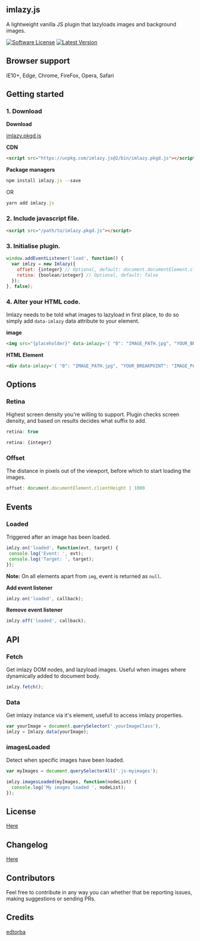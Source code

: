 ## imlazy.js
A lightweight vanilla JS plugin that lazyloads images and background images.

[![Software License](https://img.shields.io/badge/license-MIT-brightgreen.svg?style=flat-square)](LICENSE.md)
[![Latest Version](https://img.shields.io/github/release/edtorba/imlazy.js.svg?style=flat-square)](https://github.com/edtorba/imlazy.js/releases)

## Browser support
IE10+, Edge, Chrome, FireFox, Opera, Safari

## Getting started

### 1. Download
**Download**

[imlazy.pkgd.js](https://unpkg.com/imlazy.js@2/bin/imlazy.pkgd.js)

**CDN**

```html
<script src="https://unpkg.com/imlazy.js@2/bin/imlazy.pkgd.js"></script>
```

**Package managers**

```js
npm install imlazy.js --save
```

OR

```js
yarn add imlazy.js
```

### 2. Include javascript file.

```html
<script src="/path/to/imlazy.pkgd.js"></script>
```

### 3. Initialise plugin.

```js
window.addEventListener('load', function() {
  var imlzy = new Imlazy({
    offset: {integer} // Optional, default: document.documentElement.clientHeight
    retina: {boolean/integer} // Optional, default: false
  });
}, false);
```

### 4. Alter your HTML code.
Imlazy needs to be told what images to lazyload in first place, to do so simply add `data-imlazy` data attribute to your element.

**image**

```html
<img src="{placeholder}" data-imlazy='{ "0": "IMAGE_PATH.jpg", "YOUR_BREAKPOINT": "IMAGE_PATH.jpg", "900": "IMAGE_PATH.JPG" }' />
```

**HTML Element**
```html
<div data-imlazy='{ "0": "IMAGE_PATH.jpg", "YOUR_BREAKPOINT": "IMAGE_PATH.png" }'></div>
```

## Options

### Retina
Highest screen density you're willing to support. Plugin checks screen density, and based on results decides what suffix to add.

```js
retina: true
```
```js
retina: {integer}
```

### Offset
The distance in pixels out of the viewport, before which to start loading the images.

```js
offset: document.documentElement.clientHeight | 1000
```

## Events

### Loaded
Triggered after an image has been loaded.

```js
imlzy.on('loaded', function(evt, target) {
 console.log('Event: ', evt);
 console.log('Target: ', target);
});
```

**Note:** On all elements apart from `img`, event is returned as `null`.

**Add event listener**
```js
imlzy.on('loaded', callback);
```

**Remove event listener**
```js
imlzy.off('loaded', callback);
```

## API

### Fetch
Get imlazy DOM nodes, and lazyload images. Useful when images where dynamically added to document body.

```js
imlzy.fetch();
```

### Data
Get imlazy instance via it's element, usefull to access imlazy properties.

```js
var yourImage = document.querySelector('.yourImageClass'),
imlzy = Imlazy.data(yourImage);
```

### imagesLoaded
Detect when specific images have been loaded.

```js
var myImages = document.querySelectorAll('.js-myimages');

imlzy.imagesLoaded(myImages, function(nodeList) {
  console.log('My images loaded ', nodeList);
});
```

## License
[Here](LICENSE)

## Changelog
[Here](CHANGELOG.md)

## Contributors
Feel free to contribute in any way you can whether that be reporting issues, making suggestions or sending PRs.

## Credits
[edtorba](https://github.com/edtorba)
